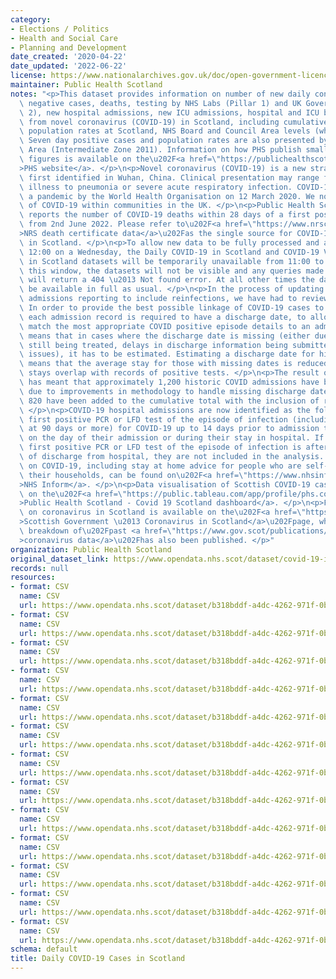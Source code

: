 ```yaml
---
category:
- Elections / Politics
- Health and Social Care
- Planning and Development
date_created: '2020-04-22'
date_updated: '2022-06-22'
license: https://www.nationalarchives.gov.uk/doc/open-government-licence/version/3/
maintainer: Public Health Scotland
notes: "<p>This dataset provides information on number of new daily confirmed cases,\
  \ negative cases, deaths, testing by NHS Labs (Pillar 1) and UK Government (Pillar\
  \ 2), new hospital admissions, new ICU admissions, hospital and ICU bed occupancy\
  \ from novel coronavirus (COVID-19) in Scotland, including cumulative totals and\
  \ population rates at Scotland, NHS Board and Council Area levels (where possible).\
  \ Seven day positive cases and population rates are also presented by Neighbourhood\
  \ Area (Intermediate Zone 2011). Information on how PHS publish small are COVID\
  \ figures is available on the\u202F<a href=\"https://publichealthscotland.scot/our-areas-of-work/covid-19/covid-19-data-and-intelligence/covid-19-daily-cases-in-scotland-dashboard/how-we-publish-small-area-covid-figures/\"\
  >PHS website</a>. </p>\n<p>Novel coronavirus (COVID-19) is a new strain of coronavirus\
  \ first identified in Wuhan, China. Clinical presentation may range from mild-to-moderate\
  \ illness to pneumonia or severe acute respiratory infection. COVID-19 was declared\
  \ a pandemic by the World Health Organisation on 12 March 2020. We now have spread\
  \ of COVID-19 within communities in the UK. </p>\n<p>Public Health Scotland no longer\
  \ reports the number of COVID-19 deaths within 28 days of a first positive test\
  \ from 2nd June 2022. Please refer to\u202F<a href=\"https://www.nrscotland.gov.uk/statistics-and-data/statistics/statistics-by-theme/vital-events/general-publications/weekly-and-monthly-data-on-births-and-deaths/deaths-involving-coronavirus-covid-19-in-scotland\"\
  >NRS death certificate data</a>\u202Fas the single source for COVID-19 deaths data\
  \ in Scotland. </p>\n<p>To allow new data to be fully processed and available at\
  \ 12:00 on a Wednesday, the Daily COVID-19 in Scotland and COVID-19 Vaccination\
  \ in Scotland datasets will be temporarily unavailable from 11:00 to 12:00. During\
  \ this window, the datasets will not be visible and any queries made to these datasets\
  \ will return a 404 \u2013 Not found error. At all other times the datasets will\
  \ be available in full as usual. </p>\n<p>In the process of updating the hospital\
  \ admissions reporting to include reinfections, we have had to review existing methodology.\
  \ In order to provide the best possible linkage of COVID-19 cases to hospital admissions,\
  \ each admission record is required to have a discharge date, to allow us to better\
  \ match the most appropriate COVID positive episode details to an admission. This\
  \ means that in cases where the discharge date is missing (either due to the patient\
  \ still being treated, delays in discharge information being submitted or data quality\
  \ issues), it has to be estimated. Estimating a discharge date for historic records\
  \ means that the average stay for those with missing dates is reduced, and fewer\
  \ stays overlap with records of positive tests. </p>\n<p>The result of these changes\
  \ has meant that approximately 1,200 historic COVID admissions have been removed\
  \ due to improvements in methodology to handle missing discharge dates, while approximately\
  \ 820 have been added to the cumulative total with the inclusion of reinfections.\
  \ </p>\n<p>COVID-19 hospital admissions are now identified as the following: A patient's\
  \ first positive PCR or LFD test of the episode of infection (including reinfections\
  \ at 90 days or more) for COVID-19 up to 14 days prior to admission to hospital,\
  \ on the day of their admission or during their stay in hospital. If a patient's\
  \ first positive PCR or LFD test of the episode of infection is after their date\
  \ of discharge from hospital, they are not included in the analysis. </p>\n<p>Information\
  \ on COVID-19, including stay at home advice for people who are self-isolating and\
  \ their households, can be found on\u202F<a href=\"https://www.nhsinform.scot/illnesses-and-conditions/infections-and-poisoning/coronavirus-covid-19#stay-at-home-advice\"\
  >NHS Inform</a>. </p>\n<p>Data visualisation of Scottish COVID-19 cases is available\
  \ on the\u202F<a href=\"https://public.tableau.com/app/profile/phs.covid.19/viz/COVID-19DailyDashboard_15960160643010/Overview\"\
  >Public Health Scotland - Covid 19 Scotland dashboard</a>. </p>\n<p>Further information\
  \ on coronavirus in Scotland is available on the\u202F<a href=\"https://www.gov.scot/coronavirus-covid-19/\"\
  >Scottish Government \u2013 Coronavirus in Scotland</a>\u202Fpage, where further\
  \ breakdown of\u202Fpast <a href=\"https://www.gov.scot/publications/coronavirus-covid-19-daily-data-for-scotland/\"\
  >coronavirus data</a>\u202Fhas also been published. </p>"
organization: Public Health Scotland
original_dataset_link: https://www.opendata.nhs.scot/dataset/covid-19-in-scotland
records: null
resources:
- format: CSV
  name: CSV
  url: https://www.opendata.nhs.scot/dataset/b318bddf-a4dc-4262-971f-0ba329e09b87/resource/7fad90e5-6f19-455b-bc07-694a22f8d5dc/download/total_cases_by_hb_20220622.csv
- format: CSV
  name: CSV
  url: https://www.opendata.nhs.scot/dataset/b318bddf-a4dc-4262-971f-0ba329e09b87/resource/e8454cf0-1152-4bcb-b9da-4343f625dfef/download/total_cases_by_la_20220622.csv
- format: CSV
  name: CSV
  url: https://www.opendata.nhs.scot/dataset/b318bddf-a4dc-4262-971f-0ba329e09b87/resource/19646dce-d830-4ee0-a0a9-fcec79b5ac71/download/total_cases_agesex_20220622.csv
- format: CSV
  name: CSV
  url: https://www.opendata.nhs.scot/dataset/b318bddf-a4dc-4262-971f-0ba329e09b87/resource/a965ee86-0974-4c93-bbea-e839e27d7085/download/total_cases_simd_20220622.csv
- format: CSV
  name: CSV
  url: https://www.opendata.nhs.scot/dataset/b318bddf-a4dc-4262-971f-0ba329e09b87/resource/287fc645-4352-4477-9c8c-55bc054b7e76/download/daily_cuml_scot_20220622.csv
- format: CSV
  name: CSV
  url: https://www.opendata.nhs.scot/dataset/b318bddf-a4dc-4262-971f-0ba329e09b87/resource/2dd8534b-0a6f-4744-9253-9565d62f96c2/download/trend_hb_20220622.csv
- format: CSV
  name: CSV
  url: https://www.opendata.nhs.scot/dataset/b318bddf-a4dc-4262-971f-0ba329e09b87/resource/427f9a25-db22-4014-a3bc-893b68243055/download/trend_ca_20220622.csv
- format: CSV
  name: CSV
  url: https://www.opendata.nhs.scot/dataset/b318bddf-a4dc-4262-971f-0ba329e09b87/resource/8906de12-f413-4b3f-95a0-11ed15e61773/download/trend_iz_20220622.csv
- format: CSV
  name: CSV
  url: https://www.opendata.nhs.scot/dataset/b318bddf-a4dc-4262-971f-0ba329e09b87/resource/9393bd66-5012-4f01-9bc5-e7a10accacf4/download/trend_agesex_20220622.csv
- format: CSV
  name: CSV
  url: https://www.opendata.nhs.scot/dataset/b318bddf-a4dc-4262-971f-0ba329e09b87/resource/a38a4c21-7c75-4ecd-a511-3f83e0e8f0c3/download/trend_simd_20220622.csv
- format: CSV
  name: CSV
  url: https://www.opendata.nhs.scot/dataset/b318bddf-a4dc-4262-971f-0ba329e09b87/resource/8da654cd-293b-4286-96a4-b3ece86225f0/download/test_hb_20220622.csv
- format: CSV
  name: CSV
  url: https://www.opendata.nhs.scot/dataset/b318bddf-a4dc-4262-971f-0ba329e09b87/resource/3349540e-dc63-4d6d-a78b-00387b9aca50/download/test_ca_20220622.csv
- format: CSV
  name: CSV
  url: https://www.opendata.nhs.scot/dataset/b318bddf-a4dc-4262-971f-0ba329e09b87/resource/348e5b95-2b33-4021-93b4-25d78244bfa2/download/reporteddate_scot_trends_20220615.csv
schema: default
title: Daily COVID-19 Cases in Scotland
---
```

